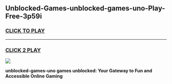 
## Unblocked-Games-unblocked-games-uno-Play-Free-3p59i
<h3>
<a href="https://premium76.site?title=unblocked-games-uno&ref=18A1">CLICK TO PLAY</a></h3>
<hr>

<h3>
<a href="https://premium76.site?title=unblocked-games-uno&ref=18A1">CLICK 2 PLAY</a>
  
</h3>

<a href="https://premium76.site?title=unblocked-games-uno&ref=18A1"><img src="https://clearcache.store/games.png"></a>


**unblocked-games-uno games unblocked: Your Gateway to Fun and Accessible Online Gaming**
